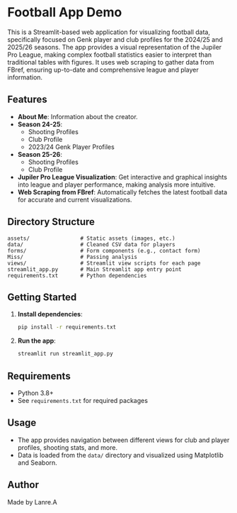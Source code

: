 # Football App Demo

This is a Streamlit-based web application for visualizing football data, specifically focused on Genk player and club profiles for the 2024/25 and 2025/26 seasons. The app provides a visual representation of the Jupiler Pro League, making complex football statistics easier to interpret than traditional tables with figures. It uses web scraping to gather data from FBref, ensuring up-to-date and comprehensive league and player information.

## Features
- **About Me**: Information about the creator.
- **Season 24-25**:
  - Shooting Profiles
  - Club Profile
  - 2023/24 Genk Player Profiles
- **Season 25-26**:
  - Shooting Profiles
  - Club Profile
 - **Jupiler Pro League Visualization**: Get interactive and graphical insights into league and player performance, making analysis more intuitive.
 - **Web Scraping from FBref**: Automatically fetches the latest football data for accurate and current visualizations.

## Directory Structure
```
assets/                # Static assets (images, etc.)
data/                  # Cleaned CSV data for players
forms/                 # Form components (e.g., contact form)
Miss/                  # Passing analysis
views/                 # Streamlit view scripts for each page
streamlit_app.py       # Main Streamlit app entry point
requirements.txt       # Python dependencies
```

## Getting Started
1. **Install dependencies**:
   ```bash
   pip install -r requirements.txt
   ```
2. **Run the app**:
   ```bash
   streamlit run streamlit_app.py
   ```

## Requirements
- Python 3.8+
- See `requirements.txt` for required packages

## Usage
- The app provides navigation between different views for club and player profiles, shooting stats, and more.
- Data is loaded from the `data/` directory and visualized using Matplotlib and Seaborn.

## Author
Made by Lanre.A
